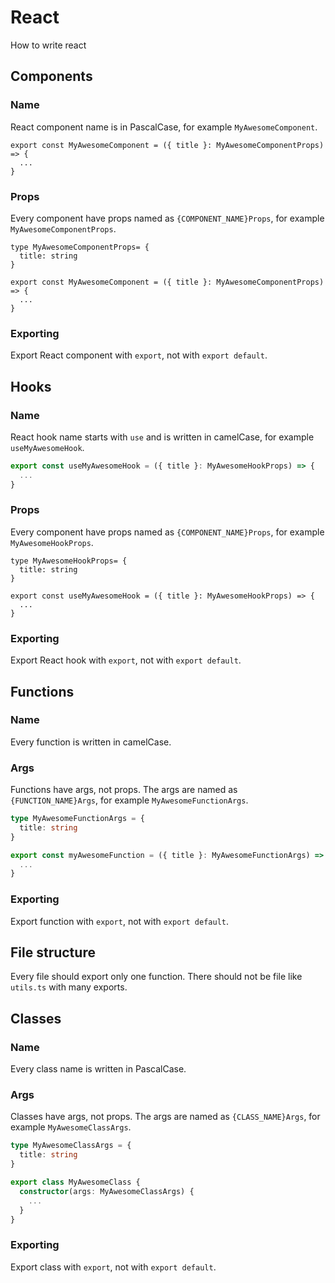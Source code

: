 # React

How to write react

## Components

### Name

React component name is in PascalCase, for example `MyAwesomeComponent`.

```tsx
export const MyAwesomeComponent = ({ title }: MyAwesomeComponentProps) => {
  ...
}
```

### Props

Every component have props named as `{COMPONENT_NAME}Props`, for example `MyAwesomeComponentProps`.

```tsx
type MyAwesomeComponentProps= {
  title: string
}

export const MyAwesomeComponent = ({ title }: MyAwesomeComponentProps) => {
  ...
}
```

### Exporting

Export React component with `export`, not with `export default`.

## Hooks

### Name

React hook name starts with `use` and is written in camelCase, for example `useMyAwesomeHook`.

```ts
export const useMyAwesomeHook = ({ title }: MyAwesomeHookProps) => {
  ...
}
```

### Props

Every component have props named as `{COMPONENT_NAME}Props`, for example `MyAwesomeHookProps`.

```tsx
type MyAwesomeHookProps= {
  title: string
}

export const useMyAwesomeHook = ({ title }: MyAwesomeHookProps) => {
  ...
}
```

### Exporting

Export React hook with `export`, not with `export default`.

## Functions

### Name 

Every function is written in camelCase.

### Args

Functions have args, not props. The args are named as `{FUNCTION_NAME}Args`, for example `MyAwesomeFunctionArgs`.

```ts
type MyAwesomeFunctionArgs = {
  title: string
}

export const myAwesomeFunction = ({ title }: MyAwesomeFunctionArgs) => {
  ...
}
```

### Exporting

Export function with `export`, not with `export default`.

## File structure

Every file should export only one function. There should not be file like `utils.ts` with many exports.

## Classes

### Name

Every class name is written in PascalCase.

### Args

Classes have args, not props. The args are named as `{CLASS_NAME}Args`, for example `MyAwesomeClassArgs`.

```ts
type MyAwesomeClassArgs = {
  title: string
}

export class MyAwesomeClass {
  constructor(args: MyAwesomeClassArgs) {
    ...
  }
}
```

### Exporting

Export class with `export`, not with `export default`.
